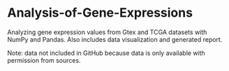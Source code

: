 # Analysis-of-Gene-Expressions
Analyzing gene expression values from Gtex and TCGA datasets with NumPy and Pandas. Also includes data visualization and generated report.

Note: data not included in GitHub because data is only available with permission from sources.

